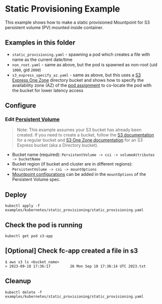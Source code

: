 # Static Provisioning Example
This example shows how to make a static provisioned Mountpoint for S3 persistent volume (PV) mounted inside container.

## Examples in this folder
- `static_provisioning.yaml` - spawning a pod which creates a file with name as the current date/time
- `non_root.yaml` - same as above, but the pod is spawned as non-root (uid `1000`, gid `2000`)
- `s3_express_specify_az.yaml` - same as above, but this uses a [S3 Express One Zone](https://docs.aws.amazon.com/AmazonS3/latest/userguide/s3-express-one-zone.html) directory bucket and shows how to specify the availability zone (AZ) of the [pod assignment](https://kubernetes.io/docs/concepts/scheduling-eviction/assign-pod-node/#node-affinity) to co-locate the pod with the bucket for lower latency access

## Configure
### Edit [Persistent Volume](https://github.com/awslabs/mountpoint-s3-csi-driver/blob/main/examples/kubernetes/static_provisioning/static_provisioning.yaml)
> Note: This example assumes your S3 bucket has already been created. If you need to create a bucket, follow the [S3 documentation](https://docs.aws.amazon.com/AmazonS3/latest/userguide/creating-bucket.html) for a regular bucket and [S3 One Zone documentation](https://docs.aws.amazon.com/AmazonS3/latest/userguide/directory-bucket-create.html) for an S3 Express bucket (aka a Directory bucket).
- Bucket name (required): `PersistentVolume -> csi -> volumeAttributes -> bucketName`
- Bucket region (if bucket and cluster are in different regions): `PersistentVolume -> csi -> mountOptions`
- [Mountpoint configurations](https://github.com/awslabs/mountpoint-s3/blob/main/doc/CONFIGURATION.md) can be added in the `mountOptions` of the Persistent Volume spec.


## Deploy
```
kubectl apply -f examples/kubernetes/static_provisioning/static_provisioning.yaml
```

## Check the pod is running
```
kubectl get pod s3-app
```

## [Optional] Check fc-app created a file in s3
```
$ aws s3 ls <bucket_name>
> 2023-09-18 17:36:17         26 Mon Sep 18 17:36:14 UTC 2023.txt
```

## Cleanup
```
kubectl delete -f examples/kubernetes/static_provisioning/static_provisioning.yaml
```